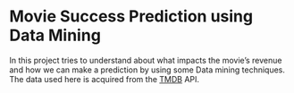 <h1>Movie Success Prediction using Data Mining</h1>

<p>In this project tries to understand about what impacts the movie’s revenue and how we can make a prediction by using some Data mining techniques. The data used here is acquired from the  <a href="https://www.themoviedb.org/">TMDB</a> API.</p>
